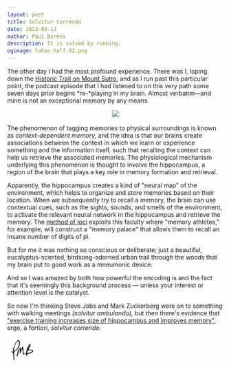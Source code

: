 ```yaml
---
layout: post
title: Solvitur Correndo
date: 2023-03-13
author:	Paul Berens
description: It is solved by running.
ogimage: tahoe.half.02.png
---
```

The other day I had the most profound experience. There was I, loping down the [Historic Trail on Mount Sutro](/twin-peaks-mt-sutro/), and as I run past this particular point, the podcast episode that I had listened to on this very path some seven days prior begins *re-*playing in my brain. Almost verbatim—and mine is not an exceptional memory by any means.

<center>
<img src='/assets/videos/historic.trail.slow.gif'>
</center>

The phenomenon of tagging memories to physical surroundings is known as *context-dependent memory,* and the idea is that our brains create associations between the context in which we learn or experience something and the information itself, such that recalling the context can help us retrieve the associated memories. The physiological mechanism underlying this phenomenon is thought to involve the hippocampus, a region of the brain that plays a key role in memory formation and retrieval.

Apparently, the hippocampus creates a kind of "neural map" of the environment, which helps to organize and store memories based on their location. When we subsequently try to recall a memory, the brain can use contextual cues, such as the sights, sounds, and smells of the environment, to activate the relevant neural network in the hippocampus and retrieve the memory. The [method of loci](https://en.wikipedia.org/wiki/method_of_loci) exploits this faculty where "memory athletes," for example, will construct a "memory palace" that allows them to recall an insane number of digits of pi.

But for me it was nothing so conscious or deliberate; just a beautiful, eucalyptus-scented, birdsong-adorned urban trail through the woods that my brain put to good work as a mneumonic device.

And so I was amazed by both how powerful the encoding is and the fact that it's seemingly this background process — unless your interest or attention level is the catalyst.

So now I'm thinking Steve Jobs and Mark Zuckerberg were on to something with walking meetings *(solvitur ambulando)*, but then there's evidence that ["exercise training increases size of hippocampus and improves memory"](https://www.pnas.org/doi/10.1073/pnas.1015950108), ergo, a fortiori, *solvitur correndo.*

![initials](/assets/images/initials.pmb.71.56.png)
